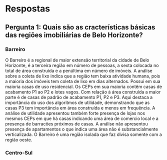 # Respostas

## Pergunta 1: Quais são as cracterísticas básicas das regiões imobiliárias de Belo Horizonte?

### Barreiro

O Barreiro é a regional de maior extensão territorial da cidade de Belo Horizonte, é a terceira região em número de pessoas, a sexta colocada no total de área construída e a penúltima em número de imóveis. A análise sobre a coleta de lixo indica que a região tem baixa atividade humana, pois a maioria dos imóveis tem coleta de lixo em dias alternados. Possui em sua maioria casas de uso residencial. Os CEPs em sua maioria contêm casas de acabamento P1 ao P2 e lotes vagos. Com relação à área construída a maior parte é de casas de padrão de acabamento P1, P2 e P3. Aqui destaca a importância do uso dos algoritmos de utilidade, demonstrando que as casas P3 tem importância em área construída e menos em frequência. A análise de utilidade apresentou também forte presença de lojas nos mesmos CEPs em que há casas indicando uma área de comercio local e a presença de barracões próximos de casas. A análise não apresentou presença de apartamentos o que indica uma área não é substancialmente verticalizada. O Barreiro é uma região isolada que faz divisa somente com a região oeste.

### Centro-Sul



